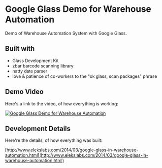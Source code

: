 # Google Glass Demo for Warehouse Automation

Demo of Warehouse Automation System with Google Glass.

## Built with

- Glass Development Kit
- zbar barcode scanning library
- natty date parser
- love & patience of co-workers to the "ok glass, scan packages" phrase 

## Demo Video
Here's a link to the video, of how everything is working:

[![Google Glass Demo for Warehouse Automation](http://img.youtube.com/vi/kbcskj4yAvo/0.jpg)](https://www.youtube.com/watch?v=kbcskj4yAvo)

## Development Details

Here're the details, of how everything was built:

[http://www.elekslabs.com/2014/03/google-glass-in-warehouse-automation.html](http://www.elekslabs.com/2014/03/google-glass-in-warehouse-automation.html)